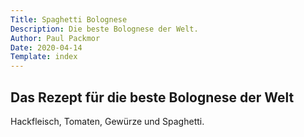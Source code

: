 ```yaml
---
Title: Spaghetti Bolognese
Description: Die beste Bolognese der Welt.
Author: Paul Packmor
Date: 2020-04-14
Template: index
---
```


## Das Rezept für die beste Bolognese der Welt
Hackfleisch, Tomaten, Gewürze und Spaghetti.
